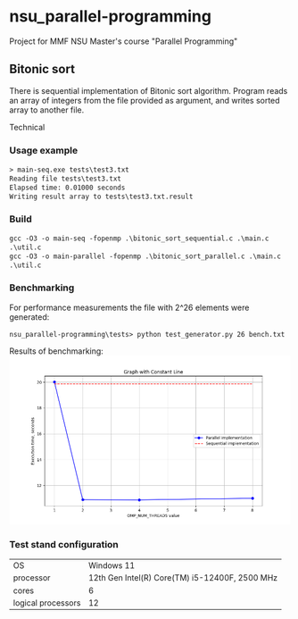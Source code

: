 # nsu_parallel-programming
Project for MMF NSU Master's course "Parallel Programming"

## Bitonic sort

There is sequential implementation of Bitonic sort algorithm.
Program reads an array of integers from the file provided as argument, and writes sorted array to another file.

Technical

### Usage example
```
> main-seq.exe tests\test3.txt 
Reading file tests\test3.txt
Elapsed time: 0.01000 seconds
Writing result array to tests\test3.txt.result
```

### Build

```
gcc -O3 -o main-seq -fopenmp .\bitonic_sort_sequential.c .\main.c .\util.c
gcc -O3 -o main-parallel -fopenmp .\bitonic_sort_parallel.c .\main.c .\util.c
```

### Benchmarking

For performance measurements the file with 2^26 elements were generated:
```
nsu_parallel-programming\tests> python test_generator.py 26 bench.txt
```

Results of benchmarking:
![performance](plot/performance.png)

### Test stand configuration

|  |  |
|---|---|
| OS | Windows 11 |
| processor | 12th Gen Intel(R) Core(TM) i5-12400F, 2500 MHz|
|cores | 6 |
|logical processors | 12 |

